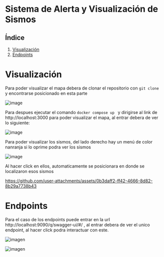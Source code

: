 # Sistema de Alerta y Visualización de  Sismos

## Índice
1. [Visualización](#visualización)
2. [Endpoints](#endpoints)

# Visualización 

Para poder visualizar el mapa debera de clonar el repositorio con ```git clone``` y encontrarse posicionado en esta parte 

![image](https://github.com/user-attachments/assets/73246043-e73f-46ee-b745-149d0b3b96b1)

Para despues ejecutar el comando ```docker compose up ``` y dirigirse al link de http://localhost:3000  para poder visualizar el mapa, al entrar debera de ver lo siguiente:


![image](https://github.com/user-attachments/assets/d9e4e4c6-8e72-4834-97cf-4ce3ad948860)

Para poder visualizar los sismos, del lado derecho hay un menú de color nanranja si lo oprime podra ver los sismos

![image](https://github.com/user-attachments/assets/a14dc8f1-eeec-4721-9eee-ed843618b0bd)

Al hacer click en ellos, automaticamente se posicionara en donde se localizaron esos sismos

https://github.com/user-attachments/assets/0b3daff2-ff42-4666-8d82-8b29a7738b43

# Endpoints

Para el caso de los endpoints puede entrar en la url http://localhost:9090/q/swagger-ui/#/ , al entrar debera de ver el unico endpoint, al hacer click podra interactuar con este.

![imagen](https://github.com/user-attachments/assets/f74232a0-608d-4c92-8b19-5b87606aef99)

![imagen](https://github.com/user-attachments/assets/f6bcbdc7-6ac7-4802-81c2-4892d968a707)
